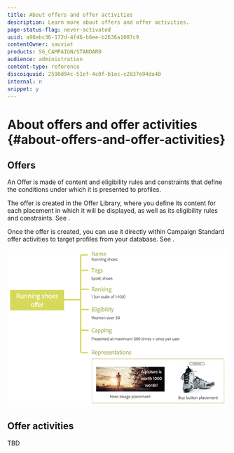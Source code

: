 ```yaml
---
title: About offers and offer activities
description: Learn more about offers and offer activities.
page-status-flag: never-activated
uuid: a98ebc36-172d-4f46-b6ee-b2636a1007c9
contentOwner: sauviat
products: SG_CAMPAIGN/STANDARD
audience: administration
content-type: reference
discoiquuid: 2590d94c-51ef-4c0f-b1ec-c2837e94da40
internal: n
snippet: y
---
```


# About offers and offer activities {#about-offers-and-offer-activities}

## Offers

An Offer is made of content and eligibility rules and constraints that define the conditions under which it is presented to profiles.

The offer is created in the Offer Library, where you define its content for each placement in which it will be displayed, as well as its eligibility rules and constraints. See [](../../offer-library/using/accessing-the-offer-library.md).

Once the offer is created, you can use it directly within Campaign Standard offer activities to target profiles from your database. See [](../../campaign-standard/using/inserting-offer-activities.md).

![](assets/offers_structure.png)

## Offer activities

TBD
